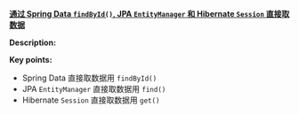 
**[通过 Spring Data `findById()`, JPA `EntityManager` 和 Hibernate `Session` 直接取数据](https://github.com/AnghelLeonard/Hibernate-SpringBoot/tree/master/HibernateSpringBootDirectFetching)**

**Description:** 

**Key points:**
- Spring Data 直接取数据用 `findById()`
- JPA `EntityManager` 直接取数据用 `find()`
- Hibernate `Session` 直接取数据用 `get()`
